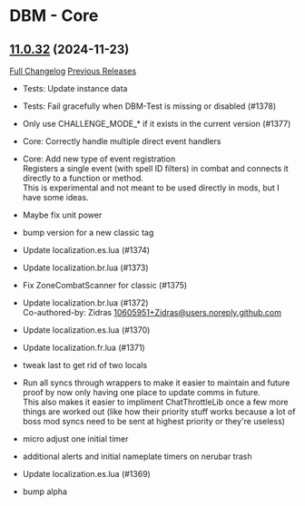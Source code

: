 # DBM - Core

## [11.0.32](https://github.com/DeadlyBossMods/DeadlyBossMods/tree/11.0.32) (2024-11-23)
[Full Changelog](https://github.com/DeadlyBossMods/DeadlyBossMods/compare/11.0.31...11.0.32) [Previous Releases](https://github.com/DeadlyBossMods/DeadlyBossMods/releases)

- Tests: Update instance data  
- Tests: Fail gracefully when DBM-Test is missing or disabled (#1378)  
- Only use CHALLENGE\_MODE\_* if it exists in the current version (#1377)  
- Core: Correctly handle multiple direct event handlers  
- Core: Add new type of event registration  
    Registers a single event (with spell ID filters) in combat and connects it directly to a function or method.  
    This is experimental and not meant to be used directly in mods, but I have some ideas.  
- Maybe fix unit power  
- bump version for a new classic tag  
- Update localization.es.lua (#1374)  
- Update localization.br.lua (#1373)  
- Fix ZoneCombatScanner for classic (#1375)  
- Update localization.br.lua (#1372)  
    Co-authored-by: Zidras <10605951+Zidras@users.noreply.github.com>  
- Update localization.es.lua (#1370)  
- Update localization.fr.lua (#1371)  
- tweak last to get rid of two locals  
- Run all syncs through wrappers to make it easier to maintain and future proof by now only having one place to update comms in future.  
    This also makes it easier to impliment ChatThrottleLib once a few more things are worked out (like how their priority stuff works because a lot of boss mod syncs need to be sent at highest priority or they're useless)  
- micro adjust one initial timer  
- additional alerts and initial nameplate timers on nerubar trash  
- Update localization.es.lua (#1369)  
- bump alpha  
